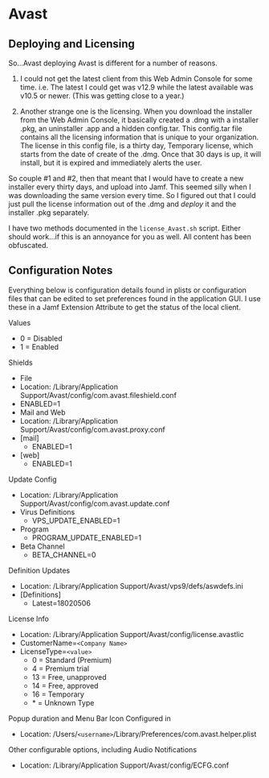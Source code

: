 # Avast


## Deploying and Licensing ##

So...Avast deploying Avast is different for a number of reasons.

1)  I could not get the latest client from this Web Admin Console for some time.  i.e.  The latest I could get was v12.9 while the latest available was v10.5 or newer.  (This was getting close to a year.)

2)  Another strange one is the licensing.  When you download the installer from the Web Admin Console, it basically created a .dmg with a installer .pkg, an uninstaller .app and a hidden config.tar.  This config.tar file contains all the licensing information that is unique to your organization.  The license in this config file, is a thirty day, Temporary license, which starts from the date of create of the .dmg.  Once that 30 days is up, it will install, but it is expired and immediately alerts the user.

So couple #1 and #2, then that meant that I would have to create a new installer every thirty days, and upload into Jamf.  This seemed silly when I was downloading the same version every time.  So I figured out that I could just pull the license information out of the .dmg and *deploy* it and the installer .pkg separately.

I have two methods documented in the `license_Avast.sh` script.  Either should work...if this is an annoyance for you as well.  All content has been obfuscated.


## Configuration Notes ##

Everything below is configuration details found in plists or configuration files that can be edited to set preferences found in the application GUI.  I use these in a Jamf Extension Attribute to get the status of the local client.

Values
* 0 = Disabled
* 1 = Enabled


Shields
  * File
   * Location:  /Library/Application Support/Avast/config/com.avast.fileshield.conf
   * ENABLED=1
  * Mail and Web
   * Location:  /Library/Application Support/Avast/config/com.avast.proxy.conf
   * [mail]
     * ENABLED=1
   * [web]
     * ENABLED=1


Update Config
  * Location:  /Library/Application Support/Avast/config/com.avast.update.conf
  * Virus Definitions
    * VPS_UPDATE_ENABLED=1
  * Program
    * PROGRAM_UPDATE_ENABLED=1
  * Beta Channel
    * BETA_CHANNEL=0


Definition Updates
  * Location: /Library/Application Support/Avast/vps9/defs/aswdefs.ini
  * [Definitions]
    * Latest=18020506


License Info
  * Location:  /Library/Application Support/Avast/config/license.avastlic
  * CustomerName=`<Company Name>`
  * LicenseType=`<value>`
    * 0 = Standard (Premium)
    * 4 = Premium trial
    * 13 = Free, unapproved
    * 14 = Free, approved
    * 16 = Temporary
    * \* = Unknown Type


Popup duration and Menu Bar Icon Configured in
  * Location:  /Users/`<username>`/Library/Preferences/com.avast.helper.plist


Other configurable options, including Audio Notifications
  * Location:  /Library/Application Support/Avast/config/ECFG.conf
